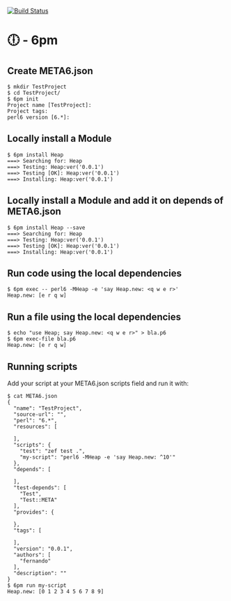 [![Build Status](https://travis-ci.org/FCO/6pm.svg?branch=master)](https://travis-ci.org/FCO/6pm)
# 🕕 - 6pm

## Create META6.json

```
$ mkdir TestProject
$ cd TestProject/
$ 6pm init
Project name [TestProject]:
Project tags:
perl6 version [6.*]:
```

## Locally install a Module

```
$ 6pm install Heap
===> Searching for: Heap
===> Testing: Heap:ver('0.0.1')
===> Testing [OK]: Heap:ver('0.0.1')
===> Installing: Heap:ver('0.0.1')
```

## Locally install a Module and add it on depends of META6.json

```
$ 6pm install Heap --save
===> Searching for: Heap
===> Testing: Heap:ver('0.0.1')
===> Testing [OK]: Heap:ver('0.0.1')
===> Installing: Heap:ver('0.0.1')
```

## Run code using the local dependencies

```
$ 6pm exec -- perl6 -MHeap -e 'say Heap.new: <q w e r>'
Heap.new: [e r q w]
```

## Run a file using the local dependencies

```
$ echo "use Heap; say Heap.new: <q w e r>" > bla.p6
$ 6pm exec-file bla.p6
Heap.new: [e r q w]
```

## Running scripts

Add your script at your META6.json scripts field and run it with:

```
$ cat META6.json
{
  "name": "TestProject",
  "source-url": "",
  "perl": "6.*",
  "resources": [

  ],
  "scripts": {
    "test": "zef test .",
    "my-script": "perl6 -MHeap -e 'say Heap.new: ^10'"
  },
  "depends": [

  ],
  "test-depends": [
    "Test",
    "Test::META"
  ],
  "provides": {

  },
  "tags": [

  ],
  "version": "0.0.1",
  "authors": [
    "fernando"
  ],
  "description": ""
}
$ 6pm run my-script
Heap.new: [0 1 2 3 4 5 6 7 8 9]
```
